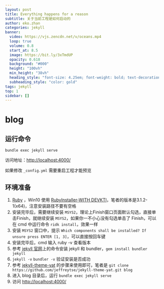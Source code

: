 ```yaml
---
layout: post
title: Everything happens for a reason
subtitle: 关于当前工程是如何启动的
author: eko.zhan
categories: jekyll
banner:
  video: https://vjs.zencdn.net/v/oceans.mp4
  loop: true
  volume: 0.8
  start_at: 8.5
  image: https://bit.ly/3xTmdUP
  opacity: 0.618
  background: "#000"
  height: "100vh"
  min_height: "38vh"
  heading_style: "font-size: 4.25em; font-weight: bold; text-decoration: underline"
  subheading_style: "color: gold"
tags: jekyll
top: 1
sidebar: []
---
```



# blog


## 运行命令

`bundle exec jekyll serve`

访问地址：[http://localhost:4000/](http://localhost:4000/)

如果修改 `_config.yml` 需要重启工程才能预览

## 环境准备

1. [Ruby](https://github.com/ruby/ruby) ，Win10 使用  [RubyInstaller-WITH DEVKTI](https://rubyinstaller.org/downloads/)，笔者的版本是3.1.2-1(x64)，注意安装路径不要有空格
2. 安装完毕后，需要继续安装 `MSYS2`，理论上Finish窗口页面默认勾选，直接单击Finish，就继续安装 `MSYS2`，如果你一不小心没有勾选单击了 Finish，可以在 cmd 中运行命令 `ridk install`，效果一样 
3. 安装 `MSYS2` 窗口中，提示 `Which components shall be installed? If unsure press ENTER [1, 3]`，可以直接按回车键
4. 安装完毕后，cmd 输入 ruby -v 查看版本
5. 参考 [jekyll 官网](https://jekyllrb.com)上的命令安装 jekyll 和 bundler，`gem install bundler jekyll`
6. `jekyll -v` `bundler -v` 验证安装是否成功
7. 参考 [jekyll-theme-yat](https://github.com/jeffreytse/jekyll-theme-yat) 的步骤来使用即可，笔者是 `git clone https://github.com/jeffreytse/jekyll-theme-yat.git blog`
8. 进入 blog 目录后，运行 `bundle exec jekyll serve`
9. 访问 [http://localhost:4000/](http://localhost:4000/)
